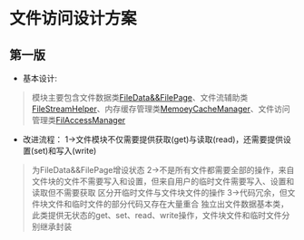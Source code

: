 ﻿# 文件访问设计方案
## 第一版
* 基本设计:
>模块主要包含文件数据类[FileData&&FilePage](存放文件信息及数据，提供文件的各种操作)、文件流辅助类[FileStreamHelper](包装文件流操作)、内存缓存管理类[MemoeyCacheManager](在内存缓存中以FileData为基本单位存储文件并提供内存缓存操作)、文件访问管理类[FilAccessManager](提供文件模块的对外操作接口)
* 改进流程：
1->文件模块不仅需要提供获取(get)与读取(read)，还需要提供设置(set)和写入(write)
>为FileData&&FilePage增设状态
2->不是所有文件都需要全部的操作，来自文件块的文件不需要写入和设置，但来自用户的临时文件需要写入、设置和读取但不需要获取
>区分开临时文件与文件块文件的操作
3->代码冗余，但文件块文件和临时文件的部分代码又存在大量重合
>独立出文件数据基本类，此类提供无状态的get、set、read、write操作，文件块文件和临时文件分别继承封装
